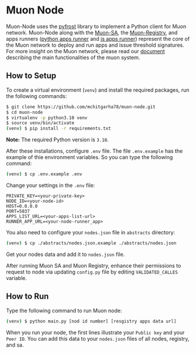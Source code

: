 # Muon Node

Muon-Node uses the [pyfrost](https://github.com/SAYaghoubnejad/pyfrost) library to implement a Python client for Muon network. Muon-Node along with the [Muon-SA](https://github.com/mchitgarha78/muon-sa), the [Muon-Registry](https://github.com/mchitgarha78/muon-registry), and apps runners ([python apps runner](https://github.com/mchitgarha78/muon-py-apps) and [js apps runner](https://github.com/mchitgarha78/muon-js-apps/tree/main)) represent the core of the Muon network to deploy and run apps and issue threshold signatures. For more insight on the Muon network, please read our [document](https://github.com/mchitgarha78/muon-node/wiki) describing the main functionalities of the muon system.

## How to Setup

To create a virtual environment (`venv`) and install the required packages, run the following commands:

```bash
$ git clone https://github.com/mchitgarha78/muon-node.git 
$ cd muon-node
$ virtualenv -p python3.10 venv
$ source venv/bin/activate
(venv) $ pip install -r requirements.txt
```

**Note:** The required Python version is `3.10`.


After these installations, configure `.env` file. The file `.env.example` has the example of thie environment variables. So you can type the following command:
```bash
(venv) $ cp .env.example .env
```

Change your settings in the `.env` file:
```
PRIVATE_KEY=<your-private-key>
NODE_ID=<your-node-id>
HOST=0.0.0.0
PORT=5037
APPS_LIST_URL=<your-apps-list-url>
RUNNER_APP_URL=<your-node-runner_app>
```

You also need to configure your `nodes.json` file in `abstracts` directory:

```bash
(venv) $ cp ./abstracts/nodes.json.example ./abstracts/nodes.json
```

Get your nodes data and add it to `nodes.json` file. 

After running Muon SA and Muon Registry, enhance their permissions to request to node via updating `config.py` file by editing `VALIDATED_CALLES` variable.


## How to Run

Type the following command to run Muon node:

```bash
(venv) $ python main.py [nod id number] [resgistry apps data url]
```


When you run your node, the first lines illustrate your `Public key` and your `Peer ID`. You can add this data to your `nodes.json` files of all nodes, registry, and sa.
